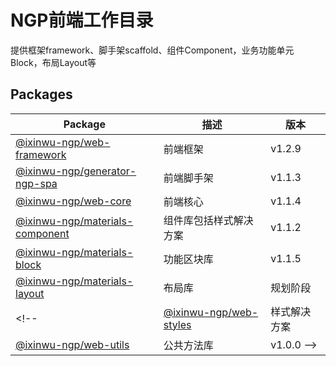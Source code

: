 # NGP前端工作目录

提供框架framework、脚手架scaffold、组件Component，业务功能单元Block，布局Layout等

## Packages

| Package | 描述 | 版本 |
| ------ | ------ | ------ |
| [@ixinwu-ngp/web-framework](./packages/web-framework/README.md) | 前端框架 | v1.2.9
| [@ixinwu-ngp/generator-ngp-spa](./packages/generator-ngp-spa/README.md) | 前端脚手架 | v1.1.3
| [@ixinwu-ngp/web-core](./packages/web-core/README.md) | 前端核心 | v1.1.4
| [@ixinwu-ngp/materials-component](./packages/materials-component/README.md) | 组件库包括样式解决方案 | v1.1.2
| [@ixinwu-ngp/materials-block](./packages/materials-block/README.md) | 功能区块库 | v1.1.5
| [@ixinwu-ngp/materials-layout](./packages/materials-layout/README.md) | 布局库 | 规划阶段
<!-- | [@ixinwu-ngp/web-styles](./packages/web-styles/README.md) | 样式解决方案 | v1.0.0
| [@ixinwu-ngp/web-utils](./packages/web-utils/README.md) | 公共方法库 | v1.0.0 -->
